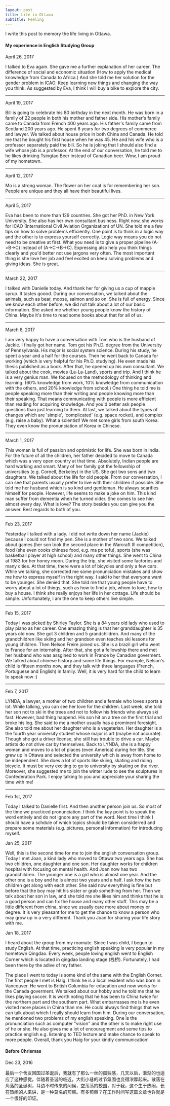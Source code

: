 ```yaml
---
layout: post
title: Life in Ottawa
subtitle: Feeling
---
```



<script type="text/javascript" src="http://cdn.mathjax.org/mathjax/latest/MathJax.js?config=default"></script>

I write this post to memory the life living in Ottawa.


#### My experience in English Studying Group ####

April 26, 2017

I talked to Eva again. She gave me a further explanation of her career. The difference of social and economic situation (How to apply the medical knowledge from Canada to Africa.) And she told me her solution for the gender problem in ICAO. Keep learning new things and changing the way you think. As suggested by Eva, I think I will buy a bike to explore the city.

***

April 19, 2017

Bill is going to celebrate his 80 birthday in the next month. He was born in a family of 22 people in both his mother and father side. His mother's family came to Canada from French 400 years ago. His father's family came from Scotland 200 years ago. He spent 8 years for two degrees of commerce and lawyer. We talked about house price in both China and Canada. He told me that he bought his first house when he was 45. He and his wife who is a professor separately paid the bill. So he is joking that I should also find a wife whose job is a professor. At the end of our conversation, he told me to he likes drinking Tsingtao Beer instead of Canadian beer. Wow, I am proud of my hometown. 

***

April 12, 2017

Mo is a strong woman. The flower on her coat is for remembering her son. People are unique and they all have their beautiful lives.

***

April 5, 2017

Eva has been to more than 129 countries. She got her PhD. in New York University. She also has her own consultant business. Right now, she works for ICAO (International Civil Aviation Organization) of UN. She told me a few tips on how to solve problems efficiently. One point is to think in a logic way and the other is to express yourself correctly. Logic way means you do not need to be creative at first. What you need is to give a proper pipeline (A->B->C) instead of (A->C->B->C). Expressing also help you think things clearly and you'd better not use jargons very often. The most important thing is she love her job and feel excited on keep solving problems and giving ideas. She is great. 

***

March 22, 2017

I talked with Danielle today. And thank her for giving us a cup of mapple syrup. It tastes goood. During our conversation, we talked about the animals, such as bear, moose, salmon and so on. She is full of energy. Since we know each other before, we did not talk about a lot of our basic information. She asked me whether young people know the history of China. Maybe it's time to read some books about that for all of us.

***

March 8, 2017

I am very happy to have a conversation with Tom who is the husband of Jackie. I finally got her name. Tom got his Ph.D. degree from the University of Pennsylvania. His major is social system science. During his study, he spent a year and a half for the courses. Then he went back to Canada for working (which is very helpful for his Ph.D. studying). He even made his thesis published as a book. After that, he opened up his own consultant. We talked about the cook, movies (La-La-Land), sports and trip. And I think he is a very genius man. We focused on the methodology of thinking and learning. (60% knowledge from work, 10% knowledge from communication with the others, and 20% knowledge from school.) One thing he told me is people speaking more than their writing and people knowing more than their speaking. That means communicating with people is more efficient than reading for acquiring knowledge. And you'd better ask people questions than just learning to them. At last, we talked about the types of changes which are 'simple', 'complicated' (e.g. space rocket), and complex (e.g. raise a baby). What a scientist! We met some girls from south Korea. They even know the pronunciation of Korea in Chinese.

***

March 1, 2017

This woman is full of passion and optimistic for life. She was born in India. For the future of all the children, her father decided to move to Canada which was a very open country at that time. Absolutely, Indian people are hard working and smart. Many of her family got the fellowship of universities (e.g. Cornell, Berkeley) in the US. She got two sons and two daughters. We talked about the life for old people. From our conversation, I can see that parents usually prefer to live with their children if possible. She told me her husband which is so kind and gentleman. He always scarifies himself for people. However, life seems to make a joke on him. This kind man suffer from dementia when he turned older. She comes to see him almost every day. What is love? The story besides you can give you the answer. Best regards to both of you.

***

Feb 23, 2017

Yesterday I talked with a lady. I did not write down her name (Jackie) because I could not find my pen. She is a mother of two sons. We talked about games (her son took the second place in the Warcraft III competition), food (she even cooks chinese food, e.g. ma po tofu), sports (she was basketball player at high school) and many other things. She went to China at 1983 for her honey moon. During the trip, she visited some factories and many cities. At that time, there were a lot of bicycles and only a few cars. While we talking, she corrected me some pronunciation mistakes and show me how to express myself in the right way. I said to her that everyone want to be younger. She denied that. She told me that young people have to worry about a lot of things, such as how to find a job, whom to love, how to buy a house. I think she really enjoys her life in her cottage. Life should be simple. Unfortunately, I am the one to keep others live simple.

***

Feb 15, 2017

Today I was picked by Shirley Taylor. She is a 84 years old lady who used to play piano as her career. One amazing thing is that her granddaughter is 35 years old now. She got 3 children and 5 grandchildren. And many of the grandchildren like skiing and her grandson even teaches ski lessons for young children. Then Nelson Freire joined us. She is a brazil girl who went to France for an internship. After that, she got a fellowship there and met her husband who was assgined to work in France by Canadian goverment. We talked about chinese history and some life things. For example, Nelson's child is fifteen months now, and they talk with three languages (French, Portuguese and English) in family. Well, it is very hard for the child to learn to speak now :) 

***

Feb 7, 2017

LYNDA, a lawyer, a mother of two children and a female who loves sports a lot. While talking, you can see her love for the children. Last week, she told her son not to ski in the trees and not to follow his friends who always ski fast. However, bad thing happend. His son hit on a tree on the first trial and broke his leg. She said to me a mother usually has a prominent foresight. She also told me about her daughter who is a vegeterian. Her daughter is a the fourth year university student whose major is art (maybe not accurate). Though she got a driver license, she still has trouble to drive a car. Maybe artists do not drive car by themselves. Back to LYNDA, she is a happy woman and moves to a lot of places (even America) during her life. She grew up in Ottawa and selected the university which is away from home to be independent. She does a lot of sports like skiing, skating and riding bicycle. It must be very exciting to go to university by skating on the river. Moreover, she suggested me to join the winter lude to see the sculptures in Confederation Park. I enjoy talking to you and appreciate your sharing the time with me!

***

Feb 1st, 2017 

Today I talked to Danielle first. And then another person join us. So most of the time we practiced pronunciation. I think the key point is to speak the word entirely and do not ignore any part of the word. Next time I think I should have a schdule of which topics should be taken considerred and prepare some materials (e.g. pictures, personal information) for introducing myself.

Jan 25, 2017

Well, this is the second time for me to join the english conversation group. Today I met Joan, a kind lady who moved to Ottawa two years ago. She has two children, one daughter and one son. Her daughter works for children hospital with focusing on mental health. And Joan now has two grandchildren. The younger one is a girl who is almost one year. And the other one is a boy and he is almost two years and a half. I ask how the two children get along with each other. She said now everything is fine but before that the boy may hit his sister or grab something from her. Then we talk about her son in law, and she told me she likes him and thinks that he is a good person and can fix the house and many other stuff. This may be a little different from china, since we usually care more about money or degree. It is very pleasant for me to get the chance to know a person who may grow up in a very different. Thank you Joan for sharing your life story with me.

Jan 18, 2017

I heard about the group from my roomate. Since I was child, I begun to study English. At that time, practicing english speaking is very popular in my hometown Qingdao. Every week, people loving english went to English Corner which is located in qingdao landing stage (栈桥). Fortunately, I had been there by the adive of my father.

The place I went to today is some kind of the same with the English Corner. The first people I met is Haig. I think he is a local resident who was born in Vancouver. He went to British Columbia for education and now works for the Canada goverment. We talked about our hobby and he told me that he likes playing soccer. It is worth noting that he has been to China twice for the northern part and the southern part. What embarrasses me is he even visited more places in China than me. He could always find things that we can talk about which I really should learn from him. During our conversation, he mentioned two problems of my english speaking. One is the pronunciation such as computer "vision" and the other is to make right use of he or she. He also gives me a lot of encouragment and some tips to practice english e.g. listening to TED lecture and make chance to speak to more people. Overall, thank you Haig for your kindly communication!


#### Before Chrismas ####

Dec 23, 2016

最后一个舍友回国过圣诞后，我就有了那么一丝的孤独感，几天以后，渐渐的也适应了这种感觉。伴随着圣诞的临近，大街小巷的过节氛围也变得浓厚起来。散落在角落的圣诞树，耳边不时传来的问候，空荡荡的校园，对于我，这个生于热闹，长在热闹的人来讲，是一种莫名的煎熬。有多煎熬？在工作时间写这篇文章也许就是一个很好的印证。 

